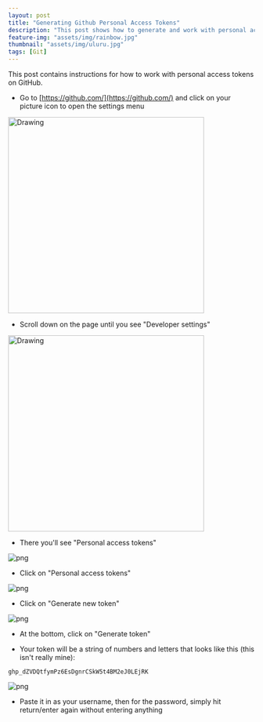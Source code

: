 ```yaml
---
layout: post
title: "Generating Github Personal Access Tokens"
description: "This post shows how to generate and work with personal access tokens on Github."
feature-img: "assets/img/rainbow.jpg"
thumbnail: "assets/img/uluru.jpg"
tags: [Git]
---
```


This post contains instructions for how to work with personal access tokens on GitHub.

* Go to [https://github.com/](https://github.com/) and click on your picture icon to open the settings menu

<img src="{{site.baseurl}}/assets/img/github_settings_menu.png" alt="Drawing" style="width: 400px;"/>

* Scroll down on the page until you see "Developer settings"

<img src="/assets/img/github_developer_settings.png" alt="Drawing" style="width: 400px;"/>

* There you'll see "Personal access tokens"

![png]({{site.baseurl}}/assets/img/github_pat_menu.png)

* Click on "Personal access tokens"

![png]({{site.baseurl}}/assets/img/github_pat.png)

* Click on "Generate new token"

![png]({{site.baseurl}}/assets/img/github_new_token.png)

* At the bottom, click on "Generate token"

* Your token will be a string of numbers and letters that looks like this (this isn't really mine):

`ghp_dZVDQtfymPz6EsDgnrCSkW5t4BM2eJ0LEjRK`

![png]({{site.baseurl}}/assets/img/gh_pat_console.png)

* Paste it in as your username, then for the password, simply hit return/enter again without entering anything
